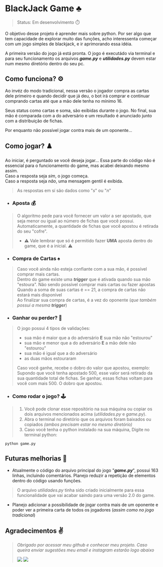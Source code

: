 # BlackJack Game ♣️

> Status: Em desenvolvimento ⏱️

  O objetivo desse projeto é aprender mais sobre python. Por ser algo que tem capacidade de explorar muito das funções, acho interessenta começar com um jogo simples de blackjack, e ir aprimorando essa idéia.

  A primeira versão do jogo já está pronta. O jogo é executádo via terminal e para seu funcionamento os arquivos ***game.py*** e ***utilidades.py*** devem estar num  mesmo diretório dentro do seu pc. 

## Como funciona? ⚙️
Ao invéz do modo tradicional, nessa versão o jogador compra as cartas dele primeiro e quando decidir que já deu, o bot irá comprar e continuar comprando cartas até que a mão dele tenha no mínimo 16.

Seus status como cartas e soma, são exibidas durante o jogo. No final, sua mão é comparada com a do adversário e um resultado é anunciado junto com a distribuição de fichas.

Por enquanto não possível jogar contra mais de um oponente...

## Como jogar? ♟️
Ao iniciar, é perguntado se você deseja jogar... Essa parte do código não é essencial para o funcionamento do game, mas acabei deixando mesmo assim.<br>
Caso a resposta seja *sim*, o jogo começa.<br>
Caso a resposta seja *não*, uma mensagem gentil é exibida.<br>
> As respostas em sí são dados como "*s*" ou "*n*"

* ### Aposta  💰

> O algoritmo pede para você fornecer um valor a ser apostado, que seja menor ou igual ao número de fichas que você possui. <br>Automaticamente, a quantidade de fichas que você apostou é retirada do seu "cofre". <br>
> * ⚠️  Vale lembrar que só é permitido fazer **UMA** aposta dentro do game, que é a inicial. ⚠️</p>

* ### Compra de Cartas  ♠️

> Caso você ainda não esteja confiante com a sua mão, é possível comprar mais cartas. <br>Dentro do game existe uma ***trigger*** que é ativada quando sua mão "estoura". Não sendo possível comprar mais cartas ou fazer apostas
> Quando a soma de suas cartas é == 21, a compra de cartas não estará mais disponível<br>
> Ao finalizar sua compra de cartas, é a vez do oponente (*que também possui a mesma **trigger***)<br>

* ### Ganhar ou perder?  👊

> O jogo possui 4 tipos de validações:
> * sua mão é maior que a do adversário **E** sua mão não "estourou"
> * sua mão e menor que a do adversário **E** a mão dele não "estourou"
> * sua mão é igual que a do adversário
> * as duas mãos estouraram<br>
> 
> Caso você ganhe, recebe o dobro do valor que apostou, exemplo:<br>
> Supondo que você tenha apostado 500, esse valor será retirado da sua quantidade total de fichas. Se ganhar, essas fichas voltam para você com mais 500. O dobro que apostou.

* ### Como rodar o jogo? 🕹️

> 1. Você pode clonar esse repositório na sua máquina ou copiar os dois arquivos mencionados acima (*utilidades.py* e *game.py*).
> 2. Abra o terminal no diretório que os arquivos foram baixados ou copiados *(ambos precisam estar no mesmo diretório)*
> 3. Caso você tenha o python instalado na sua máquina, Digite no terminal python:

~~~ 
python game.py 
~~~

## Futuras melhorias 🚀

* Atualmente o código do arquivo principal do jogo "***game.py***", possui 163 linhas, incluindo comentários.
Planejo reduzir a repetição de elementos dentro do código usando funções.<br>
> O arquivo *utilidades.py* tinha sido criado inicialmente para essa funcionalidade que vai acabar saindo para uma versão 2.0 do game.
* Planejo adicionar a possibilidade de jogar contra mais de um oponente e poder ver a primeira carta de todos os jogadores (*assim como no jogo tradicional*)



## Agradecimentos ✌️

> *Obrigado por acessar meu github e conhecer meu projeto. Caso queira enviar sugestões meu email e instagram estarão logo abaixo*
> <br>
>
>
> <a href = "mailto:jhooliveira.lopes@gmail.com"><img src="https://img.shields.io/badge/-Gmail-%23333?style=for-the-badge&logo=gmail&logoColor=white" target="_blank"></a> <a href="https://www.instagram.com/jhonatan_lopes_lmao/?next=%2F" target="_blank"><img src="https://img.shields.io/badge/-Instagram-%23E4405F?style=for-the-badge&logo=instagram&logoColor=white" target="_blank"></a> 
